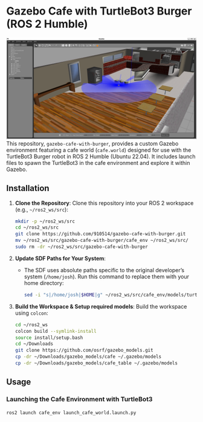 # Gazebo Cafe with TurtleBot3 Burger (ROS 2 Humble)
![Cafe_with_Burger](https://github.com/910514/gazebo-cafe-with-burger/blob/main/images/demo.png)
This repository, `gazebo-cafe-with-burger`, provides a custom Gazebo environment featuring a cafe world (`cafe.world`) designed for use with the TurtleBot3 Burger robot in ROS 2 Humble (Ubuntu 22.04). It includes launch files to spawn the TurtleBot3 in the cafe environment and explore it within Gazebo.

## Installation

1. **Clone the Repository**:
   Clone this repository into your ROS 2 workspace (e.g., `~/ros2_ws/src`):
   ```bash
   mkdir -p ~/ros2_ws/src
   cd ~/ros2_ws/src
   git clone https://github.com/910514/gazebo-cafe-with-burger.git
   mv ~/ros2_ws/src/gazebo-cafe-with-burger/cafe_env ~/ros2_ws/src/
   sudo rm -dr ~/ros2_ws/src/gazebo-cafe-with-burger
   ```

2. **Update SDF Paths for Your System**:
   - The SDF uses absolute paths specific to the original developer’s system (`/home/josh`). Run this command to replace them with your home directory:
     ```bash
     sed -i "s|/home/josh|$HOME|g" ~/ros2_ws/src/cafe_env/models/turtlebot3_burger/model.sdf
     ```

3. **Build the Workspace & Setup required models**:
   Build the workspace using `colcon`:
   ```bash
   cd ~/ros2_ws
   colcon build --symlink-install
   source install/setup.bash
   cd ~/Downloads
   git clone https://github.com/osrf/gazebo_models.git
   cp -dr ~/Downloads/gazebo_models/cafe ~/.gazebo/models
   cp -dr ~/Downloads/gazebo_models/cafe_table ~/.gazebo/models
   ```

## Usage

### Launching the Cafe Environment with TurtleBot3

   ```bash
   ros2 launch cafe_env launch_cafe_world.launch.py
   ```